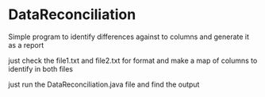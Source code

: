 # DataReconciliation
 Simple program to identify differences against to columns and generate it as a report

just check the file1.txt and file2.txt for format and make a map of columns to identify in both files

just run the DataReconciliation.java file and find the output
